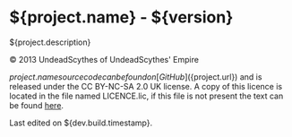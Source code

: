 # ${project.name} - ${version} #

${project.description}

&copy; 2013 UndeadScythes of UndeadScythes' Empire

${project.name} source code can be found on
[GitHub](${project.url}) and is released under the
CC BY-NC-SA 2.0 UK license. A copy of this licence is located in the file named
LICENCE.lic, if this file is not present the text can be found
[here](http://creativecommons.org/licenses/by-nc-sa/2.0/uk/legalcode).

Last edited on ${dev.build.timestamp}.
